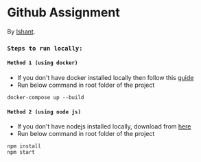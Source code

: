 # Github Assignment

By [Ishant](https://ishantgupta.in).

### `Steps to run locally:`

#### `Method 1 (using docker)`

- If you don't have docker installed locally then follow this [guide](https://docs.docker.com/engine/install/)
- Run below command in root folder of the project

```
docker-compose up --build
```

#### `Method 2 (using node js)`

- If you don't have nodejs installed locally, download from [here](https://nodejs.org/en/download/)
- Run below command in root folder of the project

```
npm install
npm start
```
